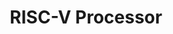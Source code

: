 ---
layout: page
title: RISC-V Processor
description: >
    For my final project in 6.004: Computation Structures, I wrote and optimized a multi-stage RISC-V assembly processor in Minispec (Bluespec derivative) that can do almost anything your computer can!
importance: 4
category: College
---